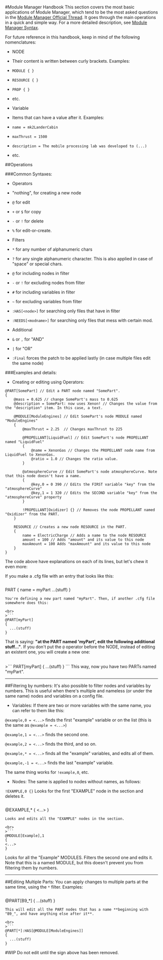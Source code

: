 #Module Manager Handbook
This section covers the most basic applications of Module Manager, which tend to be the most asked questions in the [Module Manager Official Thread](http://forum.kerbalspaceprogram.com/threads/55219). It goes through the main operations in a quick and simple way.
For a more detailed description, see [Module Manager Syntax](https://github.com/sarbian/ModuleManager/wiki/Module%20Manager%20Syntax).

For future reference in this handbook, keep in mind of the following nomenclatures:
- NODE
 - Their content is written between curly brackets. Examples:
 - `MODULE { }`
 - `RESOURCE { }`
 - `PROP { }`
 - etc.

- Variable
 - Items that can have a value after it. Examples:
 - `name = mk2LanderCabin`
 - `maxThrust = 1500`
 - `description = The mobile processing lab was developed to (...)`
 - etc.

##Operations

###Common Syntaxes:

- Operators
 - "nothing", for creating a new node
 - `@` for edit
 - `+` or `$` for copy
 - `-` or `!` for delete
 - `%` for edit-or-create.

- Filters
 - `*` for any number of alphanumeric chars
 - `?` for any single alphanumeric character. This is also applied in case of "space" or special chars.
 - `@` for including nodes in filter
 - `-` or `!` for excluding nodes from filter
 - `#` for including variables in filter
 - `~` for excluding variables from filter
 - `:HAS[<node>]` for searching only files that have <node> in filter
 - `:NEEDS[<modname>]` for searching only files that mess with certain mod.

- Additional
 - `&` or `,` for "AND"
 - `|` for "OR"
 - `:Final` forces the patch to be applied lastly (in case multiple files edit the same node)


###Examples and details:
- Creating or editing using Operators:

```
@PART[SomePart] // Edit a PART node named "SomePart".
{
    @mass = 0.625 // change SomePart's mass to 0.625
    @description = SomePart: now uses Xenon! // Changes the value from the "description" item. In this case, a text.

    @MODULE[ModuleEngines] // Edit SomePart's node MODULE named "ModuleEngines"
    {
        @maxThrust = 2.25  // Changes maxThrust to 225

        @PROPELLANT[LiquidFuel] // Edit SomePart's node PROPELLANT named "LiquidFuel"
        {
            @name = XenonGas // Changes the PROPELLANT node name from LiquidFuel to XenonGas.
            @ratio = 1.0 // Changes the ratio value.
        }

        @atmosphereCurve // Edit SomePart's node atmosphereCurve. Note that this node doesn't have a name.
        {
            @key,0 = 0 390 // Edits the FIRST variable "key" from the "atmosphereCurve"
            @key,1 = 1 320 // Edits the SECOND variable "key" from the "atmosphereCurve" property
        }

        !PROPELLANT[Oxidizer] {} // Removes the node PROPELLANT named "Oxidizer" from the PART.
    }

    RESOURCE // Creates a new node RESOURCE in the PART.
    {
        name = ElectricCharge // Adds a name to the node RESOURCE
        amount = 100 // Adds "amount" and its value to this node
        maxAmount = 100 Adds "maxAmount" and its value to this node
    }
}
```
The code above have explanations on each of its lines, but let's chew it even more:

If you make a .cfg file with an entry that looks like this:
>```
PART
{
  name = myPart
  ...(stuff)
}
```
You're defining a new part named "myPart". Then, if another .cfg file somewhere does this:

<br>
>```
@PART[myPart]
{
  ...(stuff)
}
```
That is saying: **"at the PART named 'myPart', edit the following additional stuff..."**.
If you don't put the `@` operator before the NODE, instead of editing an existent one, you will create a new one:

<br>
>```
PART[myPart]
{
 ...(stuff)
}
```
This way, now you have two PARTs named "myPart".


***


##Filtering by numbers:
It's also possible to filter nodes and variables by numbers. This is useful when there's multiple and nameless (or under the same name) nodes and variables on a config file.

- Variables:
If there are two or more variables with the same name, you can refer to them like this:

`@example,0 = <...>` finds the first "example" variable or on the list (this is the same as `@example = <...>`)

`@example,1 = <...>` finds the second one.

`@example,2 = <...>` finds the third, and so on.

`@example,* = <...>` finds all the "example" variables, and edits all of them.

`@example,-1 = <...>` finds the last "example" variable.

The same thing works for `!example,0`, etc.

- Nodes:
The same is applied to nodes without names, as follows:


`!EXAMPLE,0 {}`
Looks for the first "EXAMPLE" node in the section and deletes it.

>```
@EXAMPLE,*
{
<...>
}
```
Looks and edits all the "EXAMPLE" nodes in the section.

<br>
>```
@MODULE[Example],1
{
<...>
}
```
Looks for all the "Example" MODULES. Filters the second one and edits it. Note that this is a named MODULE, but this doesn't prevent you from filtering them by numbers.


***


##Editing Multiple Parts:
You can apply changes to multiple parts at the same time, using the `*` filter. Examples:

>```
@PART[B9_*]
{
  ...(stuff)
}
```
This will edit all the PART nodes that has a name **beginning with "B9_", and have anything else after it**.  

<br>
>```
@PART[*]:HAS[@MODULE[ModuleEngines]]
{
  ...(stuff)
}
```

#WIP
Do not edit until the sign above has been removed.